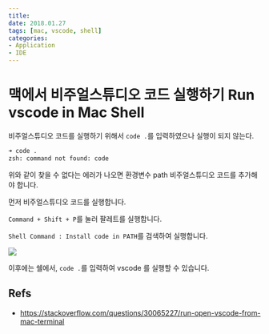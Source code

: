 ```yaml
---
title:
date: 2018.01.27
tags: [mac, vscode, shell]
categories:
- Application
- IDE
---
```

# 맥에서 비주얼스튜디오 코드 실행하기 Run vscode in Mac Shell

비주얼스튜디오 코드를 실행하기 위해서 `code .`를 입력하였으나 실행이 되지 않는다.

```sh
➜ code .
zsh: command not found: code
```

위와 같이 찾을 수 없다는 에러가 나오면 환경변수 path 비주얼스튜디오 코드를 추가해야 합니다.

먼저 비주얼스튜디오 코드를 실행합니다.

`Command + Shift + P`를 눌러 팔레트를 실행합니다.

`Shell Command : Install code in PATH`를 검색하여 실행합니다.

![](https://i.stack.imgur.com/Ng886.png)

이후에는 쉘에서, `code .`를 입력하여 vscode 를 실행할 수 있습니다.



## Refs
- https://stackoverflow.com/questions/30065227/run-open-vscode-from-mac-terminal







